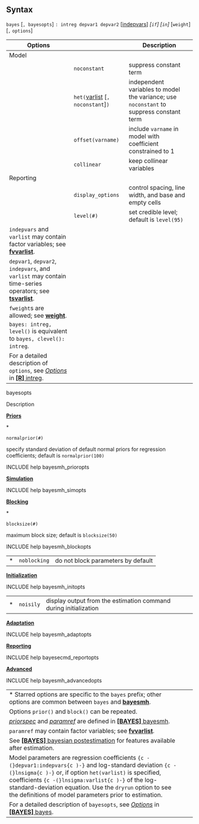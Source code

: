 ## Syntax

`bayes` \[`, bayesopts`\] `: intreg depvar1 depvar2`
\[[indepvars](http://www.stata.com/help.cgi?indepvars)\]
_\[`if`\] \[`in`\]_ \[`weight`\] \[`,`
`options`\]

| Options                                                                                                                                                                                                                                           |                                                                                                           | Description                                                                             |
|---------------------------------------------------------------------------------------------------------------------------------------------------------------------------------------------------------------------------------------------------|-----------------------------------------------------------------------------------------------------------|-----------------------------------------------------------------------------------------|
| Model                                                                                                                                                                                                                                             |                                                                                                           |                                                                                         |
|                                                                                                                                                                                                                                                   | `noconstant`                                                                                              | suppress constant term                                                                  |
|                                                                                                                                                                                                                                                   | `het(`[varlist](http://www.stata.com/help.cgi?varlist) \[`, noconstant`\]`)` | independent variables to model the variance; use `noconstant` to suppress constant term |
|                                                                                                                                                                                                                                                   | `offset(varname)`                                                                                         | include `varname` in model with coefficient constrained to 1                            |
|                                                                                                                                                                                                                                                   | `collinear`                                                                                               | keep collinear variables                                                                |
| Reporting                                                                                                                                                                                                                                         |                                                                                                           |                                                                                         |
|                                                                                                                                                                                                                                                   | `display_options`                                                                                         | control spacing, line width, and base and empty cells                                   |
|                                                                                                                                                                                                                                                   | `level(#)`                                                                                                | set credible level; default is `level(95)`                                              |
| `indepvars` and `varlist` may contain factor variables; see [<strong>fvvarlist</strong>](http://www.stata.com/help.cgi?fvvarlist).                                                                                     |                                                                                                           |                                                                                         |
| `depvar1`, `depvar2`, `indepvars`, and `varlist` may contain time-series operators; see [<strong>tsvarlist</strong>](http://www.stata.com/help.cgi?tsvarlist).                                                         |                                                                                                           |                                                                                         |
| `fweight`s are allowed; see [<strong>weight</strong>](http://www.stata.com/help.cgi?weight).                                                                                                                           |                                                                                                           |                                                                                         |
| `bayes: intreg, level()` is equivalent to `bayes, clevel(): intreg`.                                                                                                                                                                      |                                                                                                           |                                                                                         |
| For a detailed description of `options`, see [<var class="command">Options</var><strong></strong>](intreg##options) in [<strong>[R]</strong> intreg](http://www.stata.com/help.cgi?intreg). |                                                                                                           |                                                                                         |

bayesopts

Description

[<strong>Priors</strong>](bayes##priors_options)

\*

`normalprior(#)`

specify standard deviation of default normal priors for regression
coefficients; default is `normalprior(100)`

INCLUDE help bayesmh\_prioropts

[<strong>Simulation</strong>](bayes##simulation_options)

INCLUDE help bayesmh\_simopts

[<strong>Blocking</strong>](bayes##blocking_options)

\*

`blocksize(#)`

maximum block size; default is `blocksize(50)`

INCLUDE help bayesmh\_blockopts

|     |              |                                    |
|-----|--------------|------------------------------------|
| \*  | `noblocking` | do not block parameters by default |

[<strong>Initialization</strong>](bayes##initialization_options)

INCLUDE help bayesmh\_initopts

|     |           |                                                                  |
|-----|-----------|------------------------------------------------------------------|
| \*  | `noisily` | display output from the estimation command during initialization |

[<strong>Adaptation</strong>](bayes##adaptation_options)

INCLUDE help bayesmh\_adaptopts

[<strong>Reporting</strong>](bayes##reporting_options)

INCLUDE help bayesecmd\_reportopts

[<strong>Advanced</strong>](bayes##advanced_options)

INCLUDE help bayesmh\_advancedopts

|                                                                                                                                                                                                                                                                                                                                                                 |     |     |
|-----------------------------------------------------------------------------------------------------------------------------------------------------------------------------------------------------------------------------------------------------------------------------------------------------------------------------------------------------------------|-----|-----|
| \* Starred options are specific to the `bayes` prefix; other options are common between `bayes` and [<strong>bayesmh</strong>](http://www.stata.com/help.cgi?bayesmh).                                                                                                                                                               |     |     |
| Options `prior()` and `block()` can be repeated.                                                                                                                                                                                                                                                                                                                |     |     |
| [<var class="command">priorspec</var><strong></strong>](bayesmh##priorspec) and [<var class="command">paramref</var><strong></strong>](bayesmh##paramref) are defined in [<strong>[BAYES]</strong> bayesmh](http://www.stata.com/help.cgi?bayesmh).                            |     |     |
| `paramref` may contain factor variables; see [<strong>fvvarlist</strong>](http://www.stata.com/help.cgi?fvvarlist).                                                                                                                                                                                                                  |     |     |
| See [<strong>[BAYES]</strong> bayesian postestimation](http://www.stata.com/help.cgi?bayesian_postestimation) for features available after estimation.                                                                                                                                                                               |     |     |
| Model parameters are regression coefficients `{c -(}depvar1:indepvars{c )-}` and log-standard deviation `{c -(}lnsigma{c )-}` or, if option `het(varlist)` is specified, coefficients `{c -(}lnsigma:varlist{c )-}` of the log-standard-deviation equation. Use the `dryrun` option to see the definitions of model parameters prior to estimation. |     |     |
| For a detailed description of `bayesopts`, see [<var class="command">Options</var><strong></strong>](bayes##options) in [<strong>[BAYES]</strong> bayes](http://www.stata.com/help.cgi?bayes).                                                                                                            |     |     |
